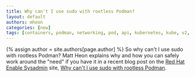 ```yaml
---
title: Why can't I use sudo with rootless Podman? 
layout: default
authors: mheon
categories: [new]
tags: [containers, podman, networking, pod, api, kubernetes, kube, v2, hpc, windows, mac, rootless, sudo]
---
```

{% assign author = site.authors[page.author] %}
So why can't I use sudo with rootless Podman?  Matt Heon explains why and how you can safely work around the "need" if you have it in a recent blog post on the [Red Hat Enable Sysadmin](https://www.redhat.com/sysadmin/) site, [Why can't I use sudo with rootless Podman](https://www.redhat.com/sysadmin/sudo-rootless-podman).
